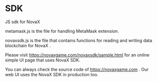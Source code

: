 # SDK
JS sdk for NovaX

metamask.js is the file for handling MetaMask extension. 

novaxsdk.js is the file that contains functions for reading and writing data blockchain for NovaX .

Please visit https://novaxgame.com/novaxsdk/sample.html for an online simple UI page that uses NovaX SDK.

You can always check the source code of https://novaxgame.com . Our web UI uses the NovaX SDK in production too.
